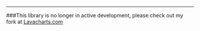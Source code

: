 - - -

###This library is no longer in active development, please check out my fork at [Lavacharts.com](http://lavacharts.com)

